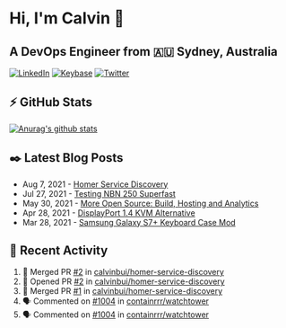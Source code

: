 # Hi, I'm Calvin 🍭
## A DevOps Engineer from 🇦🇺 Sydney, Australia</h3>

[![LinkedIn](https://img.shields.io/badge/-c–bui-0077B5?style=flat-square&labelColor=0077B5&logo=LinkedIn&logoColor=white)](https://www.linkedin.com/in/c-bui/)
[![Keybase](https://img.shields.io/badge/-calvinbui-ff6f21?style=flat-square&labelColor=ff6f21&logo=Keybase&logoColor=white)](https://keybase.io/calvinbui)
[![Twitter](https://img.shields.io/badge/-ASAPCalvin-1DA1F2?style=flat-square&labelColor=1DA1F2&logo=Twitter&logoColor=white)](https://twitter.com/ASAPCalvin)

<!-- https://github.com/rishavanand/github-profilinator -->
## ⚡ GitHub Stats
[![Anurag's github stats](https://github-readme-stats.vercel.app/api?username=calvinbui&count_private=true&hide_title=true)](https://github.com/anuraghazra/github-readme-stats)

<!-- https://github.com/gautamkrishnar/blog-post-workflow -->
## ✒️ Latest Blog Posts

<!-- BLOG-POST-LIST:START -->
- Aug 7, 2021 - [Homer Service Discovery](https://calvin.me/homer-service-discovery)
- Jul 27, 2021 - [Testing NBN 250 Superfast](https://calvin.me/testing-nbn-250-superfast)
- May 30, 2021 - [More Open Source: Build, Hosting and Analytics](https://calvin.me/making-this-site-more-open-source)
- Apr 28, 2021 - [DisplayPort 1.4 KVM Alternative](https://calvin.me/displayport-1.4-kvm-alternative)
- Mar 28, 2021 - [Samsung Galaxy S7+ Keyboard Case Mod](https://calvin.me/samsung-galaxy-tab-s7-plus-keyboard-case-mod)

<!-- BLOG-POST-LIST:END -->

## 🏃‍ Recent Activity

<!--START_SECTION:activity-->
1. 🎉 Merged PR [#2](https://github.com/calvinbui/homer-service-discovery/pull/2) in [calvinbui/homer-service-discovery](https://github.com/calvinbui/homer-service-discovery)
2. 💪 Opened PR [#2](https://github.com/calvinbui/homer-service-discovery/pull/2) in [calvinbui/homer-service-discovery](https://github.com/calvinbui/homer-service-discovery)
3. 🎉 Merged PR [#1](https://github.com/calvinbui/homer-service-discovery/pull/1) in [calvinbui/homer-service-discovery](https://github.com/calvinbui/homer-service-discovery)
4. 🗣 Commented on [#1004](https://github.com/containrrr/watchtower/issues/1004) in [containrrr/watchtower](https://github.com/containrrr/watchtower)
5. 🗣 Commented on [#1004](https://github.com/containrrr/watchtower/issues/1004) in [containrrr/watchtower](https://github.com/containrrr/watchtower)
<!--END_SECTION:activity-->
